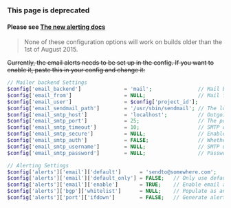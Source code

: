 ### **This page is deprecated**

#### Please see [The new alerting docs](http://docs.librenms.org/Extensions/Alerting/#transports-email)

> None of these configuration options will work on builds older than the 1st of August 2015.


~~Currently, the email alerts needs to be set up in the config. If you want to enable it, paste this in your config and change it:~~

```php
// Mailer backend Settings
$config['email_backend']              = 'mail';               // Mail backend. Allowed: "mail" (PHP's built-in), "sendmail", "smtp".
$config['email_from']                 = NULL;                 // Mail from. Default: "ProjectName" <projectid@`hostname`>
$config['email_user']                 = $config['project_id'];
$config['email_sendmail_path']        = '/usr/sbin/sendmail'; // The location of the sendmail program.
$config['email_smtp_host']            = 'localhost';          // Outgoing SMTP server name.
$config['email_smtp_port']            = 25;                   // The port to connect.
$config['email_smtp_timeout']         = 10;                   // SMTP connection timeout in seconds.
$config['email_smtp_secure']          = NULL;                 // Enable encryption. Use 'tls' or 'ssl'
$config['email_smtp_auth']            = FALSE;                // Whether or not to use SMTP authentication.
$config['email_smtp_username']        = NULL;                 // SMTP username.
$config['email_smtp_password']        = NULL;                 // Password for SMTP authentication.

// Alerting Settings
$config['alerts']['email']['default']      = 'sendto@somewhere.com';    // Default alert recipient
$config['alerts']['email']['default_only'] = FALSE;   // Only use default recipient
$config['alerts']['email']['enable']       = TRUE;    // Enable email alerts
$config['alerts']['bgp']['whitelist']      = NULL;    // Populate as an array() with ASNs to alert on.
$config['alerts']['port']['ifdown']        = FALSE;   // Generate alerts for ports that go down
```
